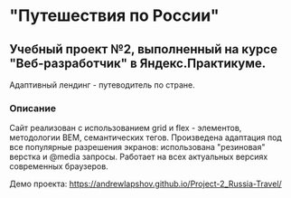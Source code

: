 # "Путешествия по России"
## Учебный проект №2, выполненный на курсе "Веб-разработчик" в Яндекс.Практикуме.
Адаптивный лендинг - путеводитель по стране.

### Описание
Сайт реализован с использованием grid и flex - элементов, методологии BEM, семантических тегов. Произведена адаптация под все популярные разрешения экранов: использована "резиновая" верстка и @media запросы.
Работает на всех актуальных версиях современных браузеров.

Демо проекта: https://andrewlapshov.github.io/Project-2_Russia-Travel/
